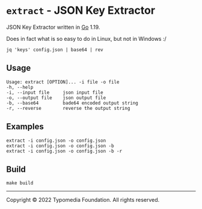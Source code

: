 # `extract` - JSON Key Extractor

JSON Key Extractor written in [Go](https://go.dev/) 1.19.

Does in fact what is so easy to do in Linux, but not in Windows :/

    jq 'keys' config.json | base64 | rev

## Usage

    Usage: extract [OPTION]... -i file -o file
    -h, --help
    -i, --input file     json input file
    -o, --output file    json output file
    -b, --base64         bade64 encoded output string
    -r, --reverse        reverse the output string

## Examples

    extract -i config.json -o config.json
    extract -i config.json -o config.json -b
    extract -i config.json -o config.json -b -r

## Build

    make build

---
Copyright © 2022 Typomedia Foundation. All rights reserved.